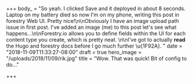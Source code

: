 +++
body_ = "So yeah. I clicked Save and it deployed in about 8 seconds. Laptop on my battery died so now I'm on my phone, writing this post in forestry Web UI. Pretty nice!\n\nObviously I have an image upload path issue in first post. I've added an image (me) to this post let's see what happens...\n\nForestry.io allows you to define fields within the UI for each content type you create, which is pretty neat. \n\nI've got to actually **read** the Hugo and forestry docs before I go much further \u{1F92A}. "
date = "2018-11-09T11:33:27-08:00"
draft = true
hero_image = "/uploads/2018/11/09/rik.jpg"
title = "Wow. That was quick! Bit of config to do..."

+++
